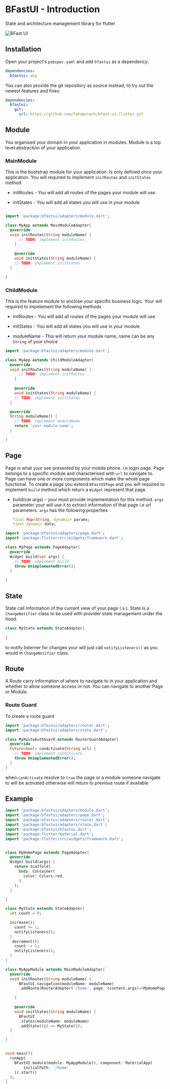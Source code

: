 # BFastUI - Introduction

State and architecture management library for flutter 

![BFast UI](bfastui.png)


## Installation

Open your project's `pubspec.yaml` and add `bfastui` as a dependency:

```yaml
dependencies:
  bfastui: any
```

You can also provide the git repository as source instead, to try out the newest features and fixes:

```yaml
dependencies:
  bfastui:
    git:
      url: https://github.com/fahamutech/bfast-ui-flutter.git
```

## Module

You organised your domain in your application in modules. Module is a top level abstraction of your
application. 
    
### MainModule

This is the bootstrap module for your application.
Is only defined once your application.
You will required to implement `initRoutes` and `initStates` method

* initRoutes - You will add all routes of the pages your module will use

* initStates - You will add all states you will use in your module


```dart

import 'package:bfastui/adapters/module.dart';

class MyApp extends MainModuleAdapter{
  @override
  void initRoutes(String moduleName) {
      // TODO: implement initRoutes
    }
  
    @override
    void initStates(String moduleName) {
    // TODO: implement initStates
  }

}

```
    
### ChildModule

This is the feature module to enclose your specific business logic. Your will required to impelement the following methods

* initRoutes - You will add all routes of the pages your module will use

* initStates - You will add all states you will use in your module

* moduleName - This will return your module name, name can be any `String` of your choice


```dart
import 'package:bfastui/adapters/module.dart';

class MyApp extends ChildModuleAdapter{
  @override
  void initRoutes(String moduleName) {
      // TODO: implement initRoutes
    }
  
    @override
    void initStates(String moduleName) {
    // TODO: implement initStates
  }

  @override
  String moduleName() {
    // TODO: implement moduleName
    return 'your-module-name';
  }

}
```


## Page

Page is what your see presented by your mobile phone. i.e  login page. Page belongs to a specific module and characterised with `url` to navigate to. Page can have one or more components which make the whole page functional. To create a page you extend `BFastUIPage` and you will required to implement `build` method which return a `Widget` represent that page.

* build(var args) - your must provide implementation for this method. `args` parameter your will use it to extract information of that page i.e url parameters. `args` has the following properties

    ```dart
    final Map<String, dynamic> params;
    final dynamic data;  
    ```


```dart
import 'package:bfastui/adapters/page.dart';
import 'package:flutter/src/widgets/framework.dart';

class MyPage extends PageAdapter{
  @override
  Widget build(var args) {
    // TODO: implement build
    throw UnimplementedError();
  }

}
```

## State

State call information of the current view of your page ( s ).
State is a `ChangeNotifier` class to be used with provider state management under the hood.

```dart
class MyState extends StateAdapter{
  
}
```

to notify listerner for changes your will just call `notifyListeners()`
as you would in `ChangeNotifier` class.

## Route

A Route carry information of where to navigate to in your application and whether
to allow someone access or not. You can navigate to another Page or Module.



### Route Guard

To create a route guard

```dart
import 'package:bfastui/adapters/router.dart';
import 'package:bfastui/adapters/state.dart';

class MyRouteAuthGuard extends RouterGuardAdapter{
  @override
  Future<bool> canActivate(String url) {
    // TODO: implement canActivate
    throw UnimplementedError();
  }
}
```

when `canActivate` resolve to `true` the page or a module someone navigate to
will be activated otherwise will return to previous route if available


## Example

```dart
import 'package:bfastui/adapters/module.dart';
import 'package:bfastui/adapters/page.dart';
import 'package:bfastui/adapters/router.dart';
import 'package:bfastui/adapters/state.dart';
import 'package:bfastui/bfastui.dart';
import 'package:flutter/material.dart';
import 'package:flutter/src/widgets/framework.dart';


class MyHomePage extends PageAdapter{
  @override
  Widget build(args) {
    return Scaffold(
      body: Container(
        color: Colors.red,
      ),
    );
  }

}

class MyState extends StateAdapter{
  int count = 0;

  increase(){
    count += 1;
    notifyListeners();
  }
   decrement(){
    count -= 1;
    notifyListeners();
  }
}

class MyAppModule extends MainModuleAdapter{
  @override
  void initRoutes(String moduleName) {
      BFastUI.navigation(moduleName: moduleName)
      .addRoute(RouterAdapter('/home', page: (content,args)=>MyHomePage()));

    }
  
    @override
    void initStates(String moduleName) {
      BFastUI
      .states(moduleName: moduleName)
      .addState((i) => MyState());
  }

}


void main(){
  runApp(
    BFastUI.module(module: MyAppModule(), component: MaterialApp(
        initialPath: '/home'
    )).start()
  );
}

```

